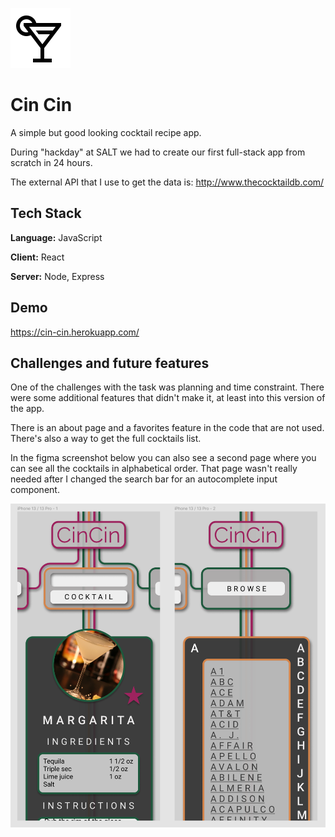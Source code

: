 ![Logo](https://github.com/leonardo-nunez/cin-cin/blob/main/client/src/assets/cincin-logo.png?raw=true)

# Cin Cin

A simple but good looking cocktail recipe app.

During "hackday" at SALT we had to create our first full-stack app from scratch in 24 hours.

The external API that I use to get the data is: http://www.thecocktaildb.com/

## Tech Stack

**Language:** JavaScript

**Client:** React

**Server:** Node, Express

## Demo

https://cin-cin.herokuapp.com/

## Challenges and future features

One of the challenges with the task was planning and time constraint. There were some additional features that didn't make it, at least into this version of the app.

There is an about page and a favorites feature in the code that are not used. There's also a way to get the full cocktails list.

In the figma screenshot below you can also see a second page where you can see all the cocktails in alphabetical order. That page wasn't really needed after I changed the search bar for an autocomplete input component.

![Figma Screenshot](https://github.com/leonardo-nunez/cin-cin/blob/main/client/src/assets/cincin-figma.png?raw=true)
